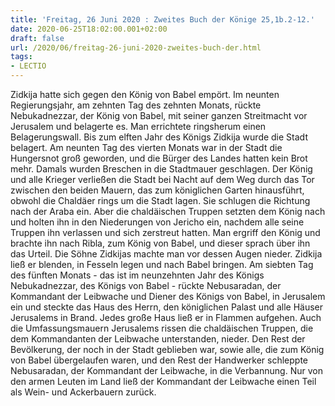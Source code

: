 ```yaml
---
title: 'Freitag, 26 Juni 2020 : Zweites Buch der Könige 25,1b.2-12.'
date: 2020-06-25T18:02:00.001+02:00
draft: false
url: /2020/06/freitag-26-juni-2020-zweites-buch-der.html
tags: 
- LECTIO
---
```


Zidkija hatte sich gegen den König von Babel empört. Im neunten Regierungsjahr, am zehnten Tag des zehnten Monats, rückte Nebukadnezzar, der König von Babel, mit seiner ganzen Streitmacht vor Jerusalem und belagerte es. Man errichtete ringsherum einen Belagerungswall. Bis zum elften Jahr des Königs Zidkija wurde die Stadt belagert. Am neunten Tag des vierten Monats war in der Stadt die Hungersnot groß geworden, und die Bürger des Landes hatten kein Brot mehr. Damals wurden Breschen in die Stadtmauer geschlagen. Der König und alle Krieger verließen die Stadt bei Nacht auf dem Weg durch das Tor zwischen den beiden Mauern, das zum königlichen Garten hinausführt, obwohl die Chaldäer rings um die Stadt lagen. Sie schlugen die Richtung nach der Araba ein. Aber die chaldäischen Truppen setzten dem König nach und holten ihn in den Niederungen von Jericho ein, nachdem alle seine Truppen ihn verlassen und sich zerstreut hatten. Man ergriff den König und brachte ihn nach Ribla, zum König von Babel, und dieser sprach über ihn das Urteil. Die Söhne Zidkijas machte man vor dessen Augen nieder. Zidkija ließ er blenden, in Fesseln legen und nach Babel bringen. Am siebten Tag des fünften Monats - das ist im neunzehnten Jahr des Königs Nebukadnezzar, des Königs von Babel - rückte Nebusaradan, der Kommandant der Leibwache und Diener des Königs von Babel, in Jerusalem ein und steckte das Haus des Herrn, den königlichen Palast und alle Häuser Jerusalems in Brand. Jedes große Haus ließ er in Flammen aufgehen. Auch die Umfassungsmauern Jerusalems rissen die chaldäischen Truppen, die dem Kommandanten der Leibwache unterstanden, nieder. Den Rest der Bevölkerung, der noch in der Stadt geblieben war, sowie alle, die zum König von Babel übergelaufen waren, und den Rest der Handwerker schleppte Nebusaradan, der Kommandant der Leibwache, in die Verbannung. Nur von den armen Leuten im Land ließ der Kommandant der Leibwache einen Teil als Wein- und Ackerbauern zurück.